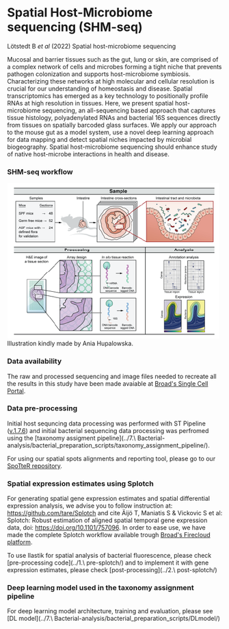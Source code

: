 # Spatial Host-Microbiome sequencing (SHM-seq)

Lötstedt B *et al* (2022) Spatial host-microbiome sequencing

Mucosal and barrier tissues such as the gut, lung or skin, are comprised of a complex network of cells and microbes forming a tight niche that prevents pathogen colonization and supports host-microbiome symbiosis. Characterizing these networks at high molecular and cellular resolution is crucial for our understanding of homeostasis and disease. Spatial transcriptomics has emerged as a key technology to positionally profile RNAs at high resolution in tissues. Here, we present spatial host-microbiome sequencing, an all-sequencing based approach that captures tissue histology, polyadenylated RNAs and bacterial 16S sequences directly from tissues on spatially barcoded glass surfaces. We apply our approach to the mouse gut as a model system, use a novel deep learning approach for data mapping and detect spatial niches impacted by microbial biogeography. Spatial host-microbiome sequencing should enhance study of native host-microbe interactions in health and disease. 

### SHM-seq workflow
![github-small](https://github.com/brittalot/spatial_host_microbiome_sequencing/blob/master/SHM-seq-fig1.png)
Illustration kindly made by Ania Hupalowska.

### Data availability
The raw and processed sequencing and image files needed to recreate all the results in this study have been made avaiable at [Broad's Single Cell Portal]().

### Data pre-processing
Initial host sequncing data processing was performed with ST Pipeline ([v.1.7.6](https://github.com/SpatialTranscriptomicsResearch/st_pipeline/releases/tag/1.7.6)) and initial bacterial sequencing data processing was perfromed using the [taxonomy assigment pipeline](../7.\ Bacterial-analysis/bacterial_preparation_scripts/taxonomy_assignment_pipeline/).

For using our spatial spots alignments and reporting tool, please go to our [SpoTteR repository](https://github.com/klarman-cell-observatory/SpoTteR).

### Spatial expression estimates using Splotch
For generating spatial gene expression estimates and spatial differential expression analysis, we advise you to follow instruction at: https://github.com/tare/Splotch and cite Äijö T, Maniatis S & Vickovic S et al: Splotch: Robust estimation of aligned spatial temporal gene expression data, doi: https://doi.org/10.1101/757096. In order to ease use, we have made the complete Splotch workflow available trough [Broad's Firecloud platform](https://portal.firecloud.org/?return=firecloud#methods/jgoud/splotch/58).

To use Ilastik for spatial analysis of bacterial fluorescence, please check [pre-processing code](../1.\ pre-splotch/) and to implement it with gene expression estimates, please check [post-processing](../2.\ post-splotch/)

### Deep learning model used in the taxonomy assignment pipeline
For deep learning model architecture, training and evaluation, please see [DL model](../7.\ Bacterial-analysis/bacterial_preparation_scripts/DLmodel/)

  
